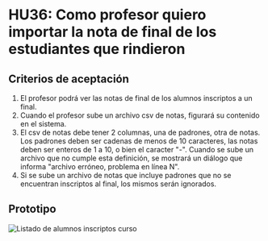 # HU36: Como profesor quiero importar la nota de final de los estudiantes que rindieron

## Criterios de aceptación
1. El profesor podrá ver las notas de final de los alumnos inscriptos a un final.
2. Cuando el profesor sube un archivo csv de notas, figurará su contenido en el sistema.
3. El csv de notas debe tener 2 columnas, una de padrones, otra de notas. Los padrones deben ser cadenas de menos de 10 caracteres, las notas deben ser enteros de 1 a 10, o bien el caracter "-". Cuando se sube un archivo que no cumple esta definición, se mostrará un diálogo que informa "archivo erróneo, problema en línea N".
4. Si se sube un archivo de notas que incluye padrones que no se encuentran inscriptos al final, los mismos serán ignorados.
## Prototipo
![Listado de alumnos inscriptos curso](./prototipos/subir-notas-final.png)